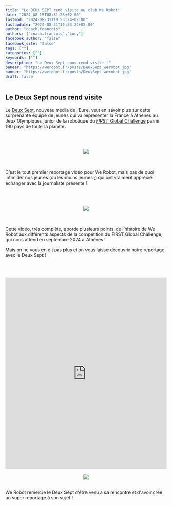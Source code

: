 ```yaml
---
title: "Le DEUX SEPT rend visite au club We Robot"
date: "2024-08-15T08:51:28+02:00"
lastmod: "2024-08-31T19:53:24+02:00"
lastupdate: "2024-08-31T19:53:24+02:00"
author: "coach.francois"
authors: ["coach.francois","Lucy"]
facebook_author: "false"
facebook_site: "false"
tags: [""]
categories: [""]
keywords: [""]
description: "Le Deux Sept nous rend visite !"
baneer: "https://werobot.fr/posts/DeuxSept_werobot.jpg"
banner: "https://werobot.fr/posts/DeuxSept_werobot.jpg"
draft: false
---
```

## Le Deux Sept nous rend visite
Le [Deux Sept](https://www.deux-sept.media/), nouveau média de l'Eure, veut en savoir plus sur cette surprenante équipe de jeunes qui va représenter la France à Athènes au Jeux Olympiques junior de la robotique du [*FIRST* Global Challenge](https://first.global/fr/) parmi 190 pays de toute la planète.

<br><br>
<center>
<img src="https://werobot.fr/posts/27_2.jpg">
</center>
<br><br>

C’est le tout premier reportage vidéo pour We Robot, mais pas de quoi intimider nos jeunes (ou les moins jeunes ;) qui ont vraiment apprécié échanger avec la journaliste présente !

<br><br>
<center>
<img src="https://werobot.fr/posts/27_1.jpg">
</center>
<br><br>

Cette vidéo, très complète, aborde plusieurs points, de l’histoire de We Robot aux différents aspects de la compétition du FIRST Global Challenge, qui nous attend en septembre 2024 à Athènes !

Mais on ne vous en dit pas plus et on vous laisse découvrir notre reportage avec le Deux Sept !

<br><br>
<iframe class="youtube-player" width="100%" height="597" src="https://www.youtube.com/embed/Cr0xr7QdABI?
version=3&amp;rel=1&amp;showsearch=0&amp;showinfo=1&amp;iv_load_policy=1&amp;fs=1&amp;hl=fr&amp;autohide=1&amp;wmode=transparent" allowfullscreen="true" style="border:0;" sandbox="allow-scripts allow-same-origin allow-popups allow-presentation allow-popups-to-escape-sandbox"></iframe>
<br><br>

<center>
<img src="https://werobot.fr/posts/robotique_eure_impressionne_monde.png">
</center>
<br>

We Robot remercie le Deux Sept d'être venu à sa rencontre et d'avoir créé un super reportage à son sujet !












